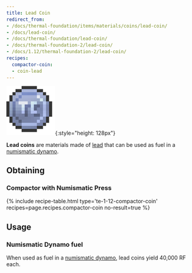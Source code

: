 ```yaml
---
title: Lead Coin
redirect_from:
- /docs/thermal-foundation/items/materials/coins/lead-coin/
- /docs/lead-coin/
- /docs/thermal-foundation/lead-coin/
- /docs/thermal-foundation-2/lead-coin/
- /docs/1.12/thermal-foundation-2/lead-coin/
recipes:
  compactor-coin:
  - coin-lead
---
```


![Lead coin](/assets/images/thermal-foundation-2/coin-lead.png){:style="height: 128px"}


**Lead coins** are materials made of [lead](../lead-ingot/) that can be used
as fuel in a [numismatic dynamo](../../thermal-expansion/numismatic-dynamo/).


Obtaining
---------

### Compactor with Numismatic Press
{% include recipe-table.html type='te-1-12-compactor-coin' recipes=page.recipes.compactor-coin no-result=true %}


Usage
-----

### Numismatic Dynamo fuel
When used as fuel in a [numismatic dynamo](../../thermal-expansion/numismatic-dynamo/), lead coins
yield 40,000 RF each.

